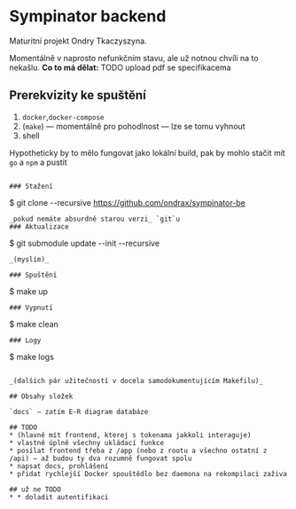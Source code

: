 # Sympinator backend

Maturitní projekt Ondry Tkaczyszyna.

Momentálně v naprosto nefunkčním stavu, ale už notnou chvíli na to nekašlu.
**Co to má dělat:** TODO upload pdf se specifikacema


## Prerekvizity ke spuštění
1. `docker`,`docker-compose`
2. (`make`) — momentálně pro pohodlnost — lze se tomu vyhnout
3. shell

Hypotheticky by to mělo fungovat jako lokální build,
pak by mohlo stačit mít `go` a `npm` a pustit
```

### Stažení
```
$ git clone --recursive https://github.com/ondrax/sympinator-be
```
_pokud nemáte absurdně starou verzi_ `git`u
### Aktualizace
```
$ git submodule update --init --recursive
```
_(myslím)_

### Spuštění
```
$ make up
```
### Vypnutí
```
$ make clean
```
### Logy
```
$ make logs
```

_(dalších pár užitečností v docela samodokumentujícím Makefilu)_

## Obsahy složek

`docs` — zatím E-R diagram databáze

## TODO
* (hlavně mít frontend, kterej s tokenama jakkoli interaguje)
* vlastně úplně všechny ukládací funkce
* posílat frontend třeba z /app (nebo z rootu a všechno ostatní z /api) — až budou ty dva rozumně fungovat spolu
* napsat docs, prohlášení
* přidat rychlejší Docker spouštědlo bez daemona na rekompilaci zaživa

## už ne TODO
* * doladit autentifikaci


